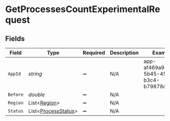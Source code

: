 # GetProcessesCountExperimentalRequest


## Fields

| Field                                                       | Type                                                        | Required                                                    | Description                                                 | Example                                                     |
| ----------------------------------------------------------- | ----------------------------------------------------------- | ----------------------------------------------------------- | ----------------------------------------------------------- | ----------------------------------------------------------- |
| `AppId`                                                     | *string*                                                    | :heavy_minus_sign:                                          | N/A                                                         | app-af469a92-5b45-4565-b3c4-b79878de67d2                    |
| `Before`                                                    | *double*                                                    | :heavy_minus_sign:                                          | N/A                                                         |                                                             |
| `Region`                                                    | List<[Region](../../Models/Shared/Region.md)>               | :heavy_minus_sign:                                          | N/A                                                         |                                                             |
| `Status`                                                    | List<[ProcessStatus](../../Models/Shared/ProcessStatus.md)> | :heavy_minus_sign:                                          | N/A                                                         |                                                             |